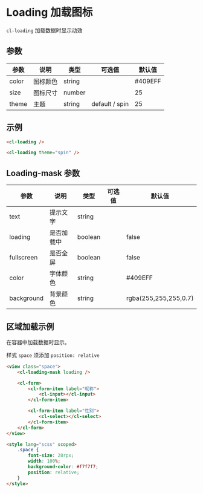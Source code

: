 # Loading 加载图标

`cl-loading` 加载数据时显示动效

## 参数

| 参数  | 说明     | 类型   | 可选值         | 默认值  |
| ----- | -------- | ------ | -------------- | ------- |
| color | 图标颜色 | string |                | #409EFF |
| size  | 图标尺寸 | number |                | 25      |
| theme | 主题     | string | default / spin | 25      |

## 示例

```html
<cl-loading />

<cl-loading theme="spin" />
```

## Loading-mask 参数

| 参数       | 说明       | 类型    | 可选值 | 默认值                |
| ---------- | ---------- | ------- | ------ | --------------------- |
| text       | 提示文字   | string  |
| loading    | 是否加载中 | boolean |        | false                 |
| fullscreen | 是否全屏   | boolean |        | false                 |
| color      | 字体颜色   | string  |        | #409EFF               |
| background | 背景颜色   | string  |        | rgba(255,255,255,0.7) |

## 区域加载示例

在容器中加载数据时显示。

样式 `space` 须添加 `position: relative`

```html
<view class="space">
	<cl-loading-mask loading />

	<cl-form>
		<cl-form-item label="昵称">
			<cl-input></cl-input>
		</cl-form-item>

		<cl-form-item label="性别">
			<cl-select></cl-select>
		</cl-form-item>
	</cl-form>
</view>

<style lang="scss" scoped>
	.space {
		font-size: 28rpx;
		width: 100%;
		background-color: #f7f7f7;
		position: relative;
	}
</style>
```
